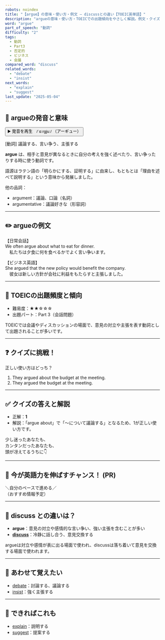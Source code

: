 ```yaml
---
robots: noindex
title: "【argue】の意味・使い方・例文 ― discussとの違い【TOEIC英単語】"
description: "argueの意味・使い方・TOEICでの出題傾向をやさしく解説。例文・クイズ付きでdiscussとの違いもわかりやすく学べます。"
word: "argue"
part_of_speech: "動詞"
difficulty: "2"
tags:
  - 動詞
  - Part3
  - 否定的
  - ビジネス
  - 会議
compared_word: "discuss"
related_words:
  - "debate"
  - "insist"
next_words:
  - "explain"
  - "suggest"
last_update: "2025-05-04"
---
```


## 🔰 argueの発音と意味

<button class="play-audio" onclick="playTTS('argue')">
  <span class="play-audio-main">
    ▶️ 発音を再生　/ˈɑːrɡjuː/
  </span>
  <span class="play-audio-sub">
    （アーギュー）
  </span>
</button>

[動詞] 議論する、言い争う、主張する

**argue** は、相手と意見が異なるときに自分の考えを強く述べたり、言い争ったりする時に使う動詞です。

語源はラテン語の「明らかにする、証明する」に由来し、もともとは「理由を述べて説明する」という意味から発展しました。

他の品詞：  
- argument：議論、口論（名詞）
- argumentative：議論好きな（形容詞）

---

## ✏️ argueの例文

【日常会話】  
We often argue about what to eat for dinner.  
　私たちは夕食に何を食べるかでよく言い争います。

【ビジネス英語】  
She argued that the new policy would benefit the company.  
　彼女は新しい方針が会社に利益をもたらすと主張しました。

---

## 🎯 TOEICの出題頻度と傾向

- 難易度：★★☆☆☆
- 出題パート：Part 3（会話問題）

TOEICでは会議やディスカッションの場面で、意見の対立や主張を表す動詞として出題されることが多いです。

---

## ❓ クイズに挑戦！

正しい使い方はどっち？

1. They argued about the budget at the meeting.  
2. They argued the budget at the meeting.

---

## ✅ クイズの答えと解説

- 正解：**1**
- 解説：「argue about」で「～について議論する」となるため、1が正しい使い方です。

少し迷ったあなたも、  
カンタンだったあなたも、  
頭が冴えてるうちに👇️

---

## 🚀 今が英語力を伸ばすチャンス！ (PR)

<div class="info-center">
＼自分のペースで進める／<br>  
（おすすめ情報予定）
</div>

---

## 🤔  discuss との違いは？

- **argue**：意見の対立や感情的な言い争い、強い主張を含むことが多い
- **[discuss](/word/discuss/)**：冷静に話し合う、意見交換する

argueは対立や感情が表に出る場面で使われ、discussは落ち着いて意見を交換する場面で使われます。

---

## 🧩 あわせて覚えたい

- [debate](/word/debate/)：討論する、議論する
- [insist](/word/insist/)：強く主張する

---

## 📖 できればこれも

- [explain](/word/explain/)：説明する
- [suggest](/word/suggest/)：提案する

<!-- cvid: aid08_bid43 -->
